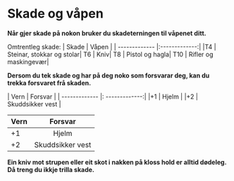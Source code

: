 # Skade og våpen

__Når gjer skade på nokon bruker du skadeterningen til våpenet ditt.__

Omtrentleg skade:
| Skade | Våpen |
| ------------- |:-------------:|
|T4  |  Steinar, stokkar og stolar|
T6  |  Kniv|
T8  |  Pistol og hagla|
T10  |  Rifler og maskingevær|


__Dersom du tek skade og har på deg noko som forsvarar deg, kan du trekka forsvaret frå skaden.__

| Vern | Forsvar |
| ------------- |: -------------:|
|+1 | Hjelm |
|+2 | Skuddsikker vest |

| Vern | Forsvar |
| ------------- |:-------------:|
|+1 |  Hjelm|
+2 |  Skuddsikker vest|


__Ein kniv mot strupen eller eit skot i nakken på kloss hold er alltid dødeleg. Då treng du ikkje trilla skade.__

